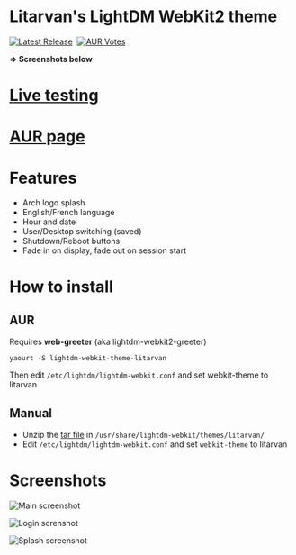 # Litarvan's LightDM WebKit2 theme
[![Latest Release][release]](https://github.com/Litarvan/lightdm-webkit-theme-litarvan/releases) &nbsp;[![AUR Votes][aur]](https://aur.archlinux.org/packages/lightdm-webkit-theme-litarvan)

**=> Screenshots below**

# [Live testing](https://litarvan.github.io/lightdm-webkit-theme-litarvan/)

# [AUR page](https://aur.archlinux.org/packages/lightdm-webkit-theme-litarvan)

# Features

 - Arch logo splash
 - English/French language
 - Hour and date
 - User/Desktop switching (saved)
 - Shutdown/Reboot buttons
 - Fade in on display, fade out on session start

# How to install

## AUR

Requires **web-greeter** (aka lightdm-webkit2-greeter)

```
yaourt -S lightdm-webkit-theme-litarvan
```

Then edit `/etc/lightdm/lightdm-webkit.conf` and set webkit-theme to litarvan

## Manual

* Unzip the [tar file](https://github.com/Litarvan/lightdm-webkit-theme-litarvan/releases) in `/usr/share/lightdm-webkit/themes/litarvan/`
* Edit `/etc/lightdm/lightdm-webkit.conf` and set `webkit-theme` to litarvan

# Screenshots

![Main screenshot](https://i.gyazo.com/a3d80875d710e63a786eb356822093ef.png)

![Login screnshot](https://i.gyazo.com/7a282eb525fe973c673b088a2f7e2db8.png)

![Splash screenshot](https://i.gyazo.com/70686f52d6caa3155d8c6332e14cb19a.png)

[release]: https://img.shields.io/github/release/Litarvan/lightdm-webkit-theme-litarvan.svg?style=flat-square "Latest Release"
[aur]: https://img.shields.io/aur/votes/lightdm-webkit-theme-litarvan.svg?maxAge=604800&style=flat-square "AUR Votes"
